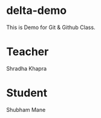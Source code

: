 # delta-demo
This is Demo for Git &amp; Github Class.

# Teacher
Shradha Khapra

# Student 
Shubham Mane
